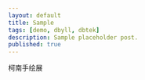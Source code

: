 ```yaml
---
layout: default
title: Sample
tags: [demo, dbyll, dbtek]
description: Sample placeholder post.
published: true
---
```

柯南手绘展